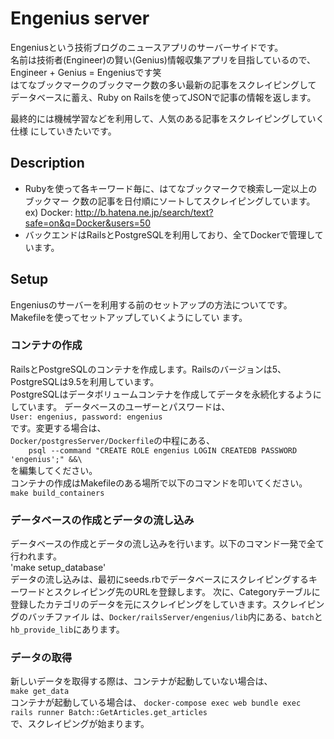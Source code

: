 # Engenius server
 Engeniusという技術ブログのニュースアプリのサーバーサイドです。  
 名前は技術者(Engineer)の賢い(Genius)情報収集アプリを目指しているので、  
Engineer + Genius = Engeniusです笑  
 はてなブックマークのブックマーク数の多い最新の記事をスクレイピングして
データベースに蓄え、Ruby on Railsを使ってJSONで記事の情報を返します。  

 最終的には機械学習などを利用して、人気のある記事をスクレイピングしていく仕様
にしていきたいです。  

## Description
* Rubyを使って各キーワード毎に、はてなブックマークで検索し一定以上のブックマー
ク数の記事を日付順にソートしてスクレイピングしています。  
ex) Docker: http://b.hatena.ne.jp/search/text?safe=on&q=Docker&users=50  
* バックエンドはRailsとPostgreSQLを利用しており、全てDockerで管理しています。
## Setup
Engeniusのサーバーを利用する前のセットアップの方法についてです。Makefileを使ってセットアップしていくようにしてい
ます。  
### コンテナの作成
RailsとPostgreSQLのコンテナを作成します。Railsのバージョンは5、PostgreSQLは9.5を利用しています。  
PostgreSQLはデータボリュームコンテナを作成してデータを永続化するようにしています。
データベースのユーザーとパスワードは、  
`User: engenius, password: engenius`  
です。変更する場合は、  
`Docker/postgresServer/Dockerfile`の中程にある、  
`    psql --command "CREATE ROLE engenius LOGIN CREATEDB PASSWORD 'engenius';" &&\`  
を編集してください。  
コンテナの作成はMakefileのある場所で以下のコマンドを叩いてください。  
`make build_containers`  
### データベースの作成とデータの流し込み
データベースの作成とデータの流し込みを行います。以下のコマンド一発で全て行われます。  
'make setup_database'  
データの流し込みは、最初にseeds.rbでデータベースにスクレイピングするキーワードとスクレイピング先のURLを登録します。
次に、Categoryテーブルに登録したカテゴリのデータを元にスクレイピングをしていきます。スクレイピングのバッチファイル
は、`Docker/railsServer/engenius/lib`内にある、`batch`と`hb_provide_lib`にあります。  
### データの取得
新しいデータを取得する際は、コンテナが起動していない場合は、  
`make get_data`  
コンテナが起動している場合は、
`docker-compose exec web bundle exec rails runner Batch::GetArticles.get_articles`  
で、スクレイピングが始まります。

